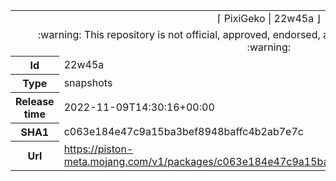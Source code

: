 <html><table>
<tr><td colspan="2" align="center"><img width="0" height="0"><br/>⌈ PixiGeko | 22w45a ⌋<br/><img width="0" height="0"></td></tr>
<tr><td colspan="2" align="center"><img width="0" height="0"><br/>
:warning: This repository is not official, approved, endorsed, associated or connected with Mojang :warning:
<br/><img width="0" height="0"></td></tr>
<tr><th>Id</th><td>22w45a</td></tr>
<tr><th>Type</th><td>snapshots</td></tr>
<tr><th>Release time</th><td>2022-11-09T14:30:16+00:00</td></tr>
<tr><th>SHA1</th><td>c063e184e47c9a15ba3bef8948baffc4b2ab7e7c</td></tr>
<tr><th>Url</th><td><a href="https://piston-meta.mojang.com/v1/packages/c063e184e47c9a15ba3bef8948baffc4b2ab7e7c/22w45a.json">https://piston-meta.mojang.com/v1/packages/c063e184e47c9a15ba3bef8948baffc4b2ab7e7c/22w45a.json</a></td></tr>